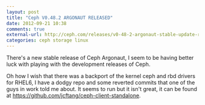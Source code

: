 ```yaml
---
layout: post
title: "Ceph V0.48.2 ARGONAUT RELEASED"
date: 2012-09-21 10:38
comments: true
external-url: http://ceph.com/releases/v0-48-2-argonaut-stable-update-released/
categories: ceph storage linux
---
```


There's a new stable release of Ceph Argonaut, I seem to be having better
luck with playing with the development releases of Ceph.

Oh how I wish that there was a backport of the kernel ceph and rbd drivers
for RHEL6, I have a dodgy repo and some reverted commits that one of
the guys in work told me about. It seems to run but it isn't great,
it can be found at <https://github.com/jcftang/ceph-client-standalone>.
